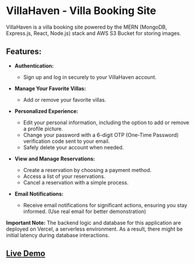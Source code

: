 # VillaHaven - Villa Booking Site

VillaHaven is a villa booking site powered by the MERN (MongoDB, Express.js, React, Node.js) stack and AWS S3 Bucket for storing images.

## Features:

- **Authentication:**
  - Sign up and log in securely to your VillaHaven account.
  
- **Manage Your Favorite Villas:**
  - Add or remove your favorite villas.

- **Personalized Experience:**
  - Edit your personal information, including the option to add or remove a profile picture.
  - Change your password with a 6-digit OTP (One-Time Password) verification code sent to your email.
  - Safely delete your account when needed.
  
- **View and Manage Reservations:**
  - Create a reservation by choosing a payment method.
  - Access a list of your reservations.
  - Cancel a reservation with a simple process.

- **Email Notifications:**
  - Receive email notifications for significant actions, ensuring you stay informed. (Use real email for better demonstration)

**Important Note:**
The backend logic and database for this application are deployed on Vercel, a serverless environment. As a result, there might be initial latency during database interactions.

## [Live Demo](https://villa-haven.vercel.app/)
